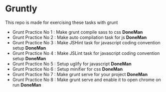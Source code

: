 # Gruntly
This repo is made for exercising these tasks with grunt

* Grunt Practice No 1 : Make grunt compile sass to css **DoneMan**
* Grunt Practice No 2 : Make auto compilation task for js **DoneMan**
* Grunt Practice No 3 : Make JSHint task for javascript coding convention setup **DoneMan**
* Grunt Practice No 4 : Make JSLint task for javascript coding convention setup **DoneMan**
* Grunt Practice No 5 : Setup uglify for javascript **DoneMan**
* Grunt Practice No 6 : Setup minifier for css **DoneMan**
* Grunt Practice No 7 : Make grunt serve for your project **DoneMan**
* Grunt Practice No 8 : Make grunt serve and enable it to open chrome on run **DoneMan**

